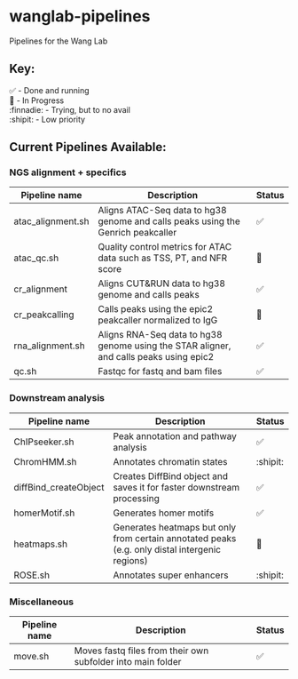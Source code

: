 # wanglab-pipelines
Pipelines for the Wang Lab

## Key:
:white_check_mark: - Done and running  
:running: - In Progress  
:finnadie: - Trying, but to no avail  
:shipit: - Low priority  


## Current Pipelines Available:
### NGS alignment + specifics

| Pipeline name | Description | Status |
| ------------- | ----------- | ------ |
| atac_alignment.sh | Aligns ATAC-Seq data to hg38 genome and calls peaks using the Genrich peakcaller | :white_check_mark: |
| atac_qc.sh | Quality control metrics for ATAC data such as TSS, PT, and NFR score | :running: |
| cr_alignment | Aligns CUT&RUN data to hg38 genome and calls peaks | :white_check_mark: |
| cr_peakcalling | Calls peaks using the epic2 peakcaller normalized to IgG | :running: |
| rna_alignment.sh | Aligns RNA-Seq data to hg38 genome using the STAR aligner, and calls peaks using epic2 | :white_check_mark: |
| qc.sh | Fastqc for fastq and bam files | :white_check_mark: |
  
### Downstream analysis
| Pipeline name | Description | Status |
| ------------- | ----------- | ------ |
| ChIPseeker.sh | Peak annotation and pathway analysis | :white_check_mark: |
| ChromHMM.sh | Annotates chromatin states | :shipit: |
| diffBind_createObject | Creates DiffBind object and saves it for faster downstream processing | :white_check_mark: |
| homerMotif.sh | Generates homer motifs | :white_check_mark: |
| heatmaps.sh | Generates heatmaps but only from certain annotated peaks (e.g. only distal intergenic regions) | :running: |
| ROSE.sh | Annotates super enhancers | :shipit: |

### Miscellaneous
| Pipeline name | Description | Status |
| ------------- | ----------- | ------ |
| move.sh | Moves fastq files from their own subfolder into main folder | :white_check_mark: |
